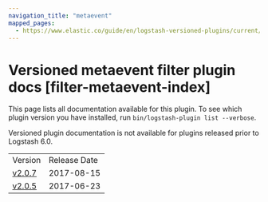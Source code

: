 ```yaml
---
navigation_title: "metaevent"
mapped_pages:
  - https://www.elastic.co/guide/en/logstash-versioned-plugins/current/filter-metaevent-index.html
---
```


# Versioned metaevent filter plugin docs [filter-metaevent-index]

This page lists all documentation available for this plugin. To see which plugin version you have installed, run `bin/logstash-plugin list --verbose`.

Versioned plugin documentation is not available for plugins released prior to Logstash 6.0.

| | |
| :- | :- |
| Version | Release Date |
| [v2.0.7](v2-0-7-plugins-filters-metaevent.md) | 2017-08-15 |
| [v2.0.5](v2-0-5-plugins-filters-metaevent.md) | 2017-06-23 |
